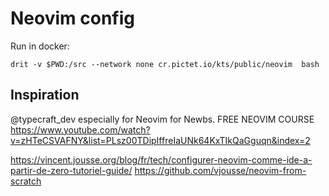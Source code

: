 # Neovim config

Run in docker:
```
drit -v $PWD:/src --network none cr.pictet.io/kts/public/neovim  bash
```
## Inspiration

@typecraft_dev especially for Neovim for Newbs. FREE NEOVIM COURSE 
https://www.youtube.com/watch?v=zHTeCSVAFNY&list=PLsz00TDipIffreIaUNk64KxTIkQaGguqn&index=2 

https://vincent.jousse.org/blog/fr/tech/configurer-neovim-comme-ide-a-partir-de-zero-tutoriel-guide/ https://github.com/vjousse/neovim-from-scratch

